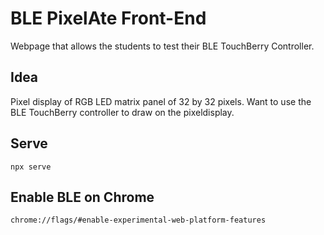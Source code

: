 # BLE PixelAte Front-End

Webpage that allows the students to test their BLE TouchBerry Controller.

## Idea

Pixel display of RGB LED matrix panel of 32 by 32 pixels. Want to use the BLE TouchBerry controller to draw on the pixeldisplay.

## Serve

```shell
npx serve
```

## Enable BLE on Chrome

```text
chrome://flags/#enable-experimental-web-platform-features
```
